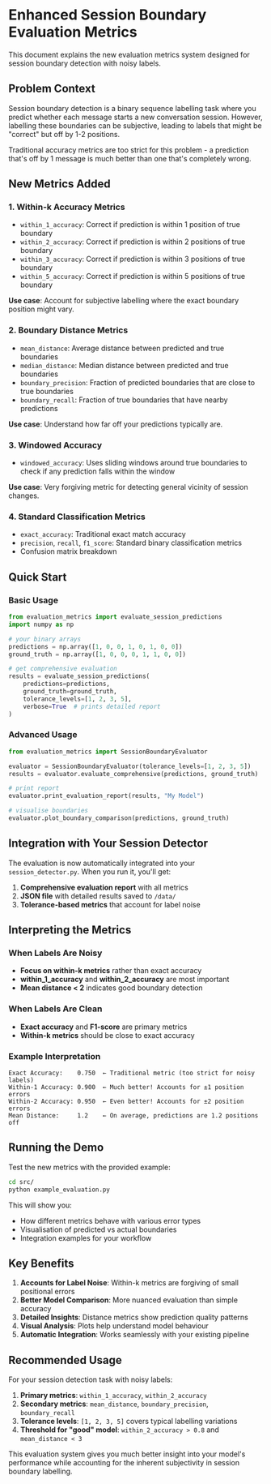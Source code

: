 # Enhanced Session Boundary Evaluation Metrics

This document explains the new evaluation metrics system designed for session boundary detection with noisy labels.

## Problem Context

Session boundary detection is a binary sequence labelling task where you predict whether each message starts a new conversation session. However, labelling these boundaries can be subjective, leading to labels that might be "correct" but off by 1-2 positions.

Traditional accuracy metrics are too strict for this problem - a prediction that's off by 1 message is much better than one that's completely wrong.

## New Metrics Added

### 1. **Within-k Accuracy Metrics**
- `within_1_accuracy`: Correct if prediction is within 1 position of true boundary
- `within_2_accuracy`: Correct if prediction is within 2 positions of true boundary  
- `within_3_accuracy`: Correct if prediction is within 3 positions of true boundary
- `within_5_accuracy`: Correct if prediction is within 5 positions of true boundary

**Use case**: Account for subjective labelling where the exact boundary position might vary.

### 2. **Boundary Distance Metrics**
- `mean_distance`: Average distance between predicted and true boundaries
- `median_distance`: Median distance between predicted and true boundaries
- `boundary_precision`: Fraction of predicted boundaries that are close to true boundaries
- `boundary_recall`: Fraction of true boundaries that have nearby predictions

**Use case**: Understand how far off your predictions typically are.

### 3. **Windowed Accuracy**
- `windowed_accuracy`: Uses sliding windows around true boundaries to check if any prediction falls within the window

**Use case**: Very forgiving metric for detecting general vicinity of session changes.

### 4. **Standard Classification Metrics**
- `exact_accuracy`: Traditional exact match accuracy
- `precision`, `recall`, `f1_score`: Standard binary classification metrics
- Confusion matrix breakdown

## Quick Start

### Basic Usage
```python
from evaluation_metrics import evaluate_session_predictions
import numpy as np

# your binary arrays
predictions = np.array([1, 0, 0, 1, 0, 1, 0, 0])
ground_truth = np.array([1, 0, 0, 0, 1, 1, 0, 0])

# get comprehensive evaluation
results = evaluate_session_predictions(
    predictions=predictions,
    ground_truth=ground_truth,
    tolerance_levels=[1, 2, 3, 5],
    verbose=True  # prints detailed report
)
```

### Advanced Usage
```python
from evaluation_metrics import SessionBoundaryEvaluator

evaluator = SessionBoundaryEvaluator(tolerance_levels=[1, 2, 3, 5])
results = evaluator.evaluate_comprehensive(predictions, ground_truth)

# print report
evaluator.print_evaluation_report(results, "My Model")

# visualise boundaries
evaluator.plot_boundary_comparison(predictions, ground_truth)
```

## Integration with Your Session Detector

The evaluation is now automatically integrated into your `session_detector.py`. When you run it, you'll get:

1. **Comprehensive evaluation report** with all metrics
2. **JSON file** with detailed results saved to `/data/`
3. **Tolerance-based metrics** that account for label noise

## Interpreting the Metrics

### When Labels Are Noisy
- **Focus on within-k metrics** rather than exact accuracy
- **within_1_accuracy** and **within_2_accuracy** are most important
- **Mean distance < 2** indicates good boundary detection

### When Labels Are Clean
- **Exact accuracy** and **F1-score** are primary metrics
- **Within-k metrics** should be close to exact accuracy

### Example Interpretation
```
Exact Accuracy:    0.750  ← Traditional metric (too strict for noisy labels)
Within-1 Accuracy: 0.900  ← Much better! Accounts for ±1 position errors
Within-2 Accuracy: 0.950  ← Even better! Accounts for ±2 position errors
Mean Distance:     1.2    ← On average, predictions are 1.2 positions off
```

## Running the Demo

Test the new metrics with the provided example:

```bash
cd src/
python example_evaluation.py
```

This will show you:
- How different metrics behave with various error types
- Visualisation of predicted vs actual boundaries
- Integration examples for your workflow

## Key Benefits

1. **Accounts for Label Noise**: Within-k metrics are forgiving of small positional errors
2. **Better Model Comparison**: More nuanced evaluation than simple accuracy  
3. **Detailed Insights**: Distance metrics show prediction quality patterns
4. **Visual Analysis**: Plots help understand model behaviour
5. **Automatic Integration**: Works seamlessly with your existing pipeline

## Recommended Usage

For your session detection task with noisy labels:

1. **Primary metrics**: `within_1_accuracy`, `within_2_accuracy`
2. **Secondary metrics**: `mean_distance`, `boundary_precision`, `boundary_recall`
3. **Tolerance levels**: `[1, 2, 3, 5]` covers typical labelling variations
4. **Threshold for "good" model**: `within_2_accuracy > 0.8` and `mean_distance < 3`

This evaluation system gives you much better insight into your model's performance while accounting for the inherent subjectivity in session boundary labelling. 